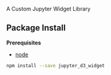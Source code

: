 A Custom Jupyter Widget Library

Package Install
---------------

**Prerequisites**
- [node](http://nodejs.org/)

```bash
npm install --save jupyter_d3_widget
```
